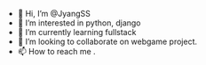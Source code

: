 - 👋 Hi, I’m @JyangSS
- 👀 I’m interested in python, django
- 🌱 I’m currently learning fullstack
- 💞️ I’m looking to collaborate on webgame project.
- 📫 How to reach me .

<!---
JyangSS/JyangSS is a ✨ special ✨ repository because its `README.md` (this file) appears on your GitHub profile.
You can click the Preview link to take a look at your changes.
--->
